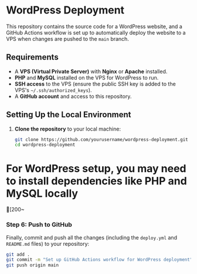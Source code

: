 # WordPress Deployment

This repository contains the source code for a WordPress website, and a GitHub Actions workflow is set up to automatically deploy the website to a VPS when changes are pushed to the `main` branch.

## Requirements

- A **VPS (Virtual Private Server)** with **Nginx** or **Apache** installed.
- **PHP** and **MySQL** installed on the VPS for WordPress to run.
- **SSH access** to the VPS (ensure the public SSH key is added to the VPS's `~/.ssh/authorized_keys`).
- A **GitHub account** and access to this repository.

## Setting Up the Local Environment

1. **Clone the repository** to your local machine:

   ```bash
   git clone https://github.com/yourusername/wordpress-deployment.git
   cd wordpress-deployment


# For WordPress setup, you may need to install dependencies like PHP and MySQL locally

[200~
### Step 6: Push to GitHub

Finally, commit and push all the changes (including the `deploy.yml` and `README.md` files) to your repository:

```bash
git add .
git commit -m "Set up GitHub Actions workflow for WordPress deployment"
git push origin main

